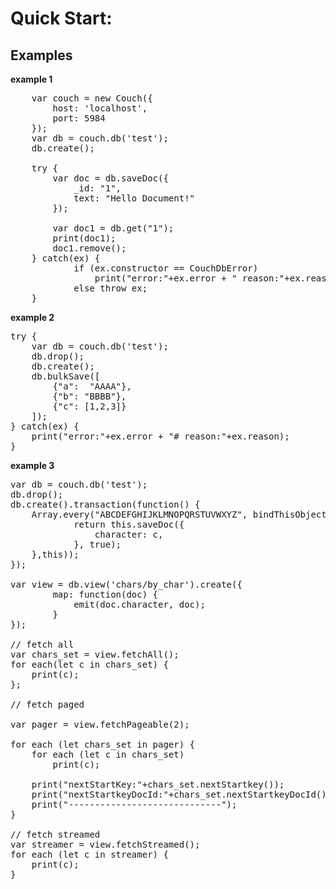 

<h1>Quick Start:</h1> 
<h2>Examples</h2>

<b>example 1</b>
<pre>
	var couch = new Couch({
		host: 'localhost',
		port: 5984
	});
	var db = couch.db('test');
	db.create();
	
	try {
		var doc = db.saveDoc({
			_id: "1",
			text: "Hello Document!"
		});
		
		var doc1 = db.get("1");
		print(doc1);
		doc1.remove();
	} catch(ex) {
			if (ex.constructor == CouchDbError)
				print("error:"+ex.error + " reason:"+ex.reason);
			else throw ex;
	}
</pre>

<b>example 2</b>
<pre>
try {
	var db = couch.db('test');
	db.drop();
	db.create();
	db.bulkSave([
		{"a":  "AAAA"},
		{"b": "BBBB"},
		{"c": [1,2,3]}
	]);
} catch(ex) {
	print("error:"+ex.error + "# reason:"+ex.reason);
}
</pre>

<b>example 3</b>
<pre>
var db = couch.db('test');
db.drop();
db.create().transaction(function() {
	Array.every("ABCDEFGHIJKLMNOPQRSTUVWXYZ", bindThisObject(function(c) {				
			return this.saveDoc({
				character: c, 
			}, true);
	},this));
});

var view = db.view('chars/by_char').create({
		map: function(doc) {
			emit(doc.character, doc);
		}
});

// fetch all
var chars_set = view.fetchAll();
for each(let c in chars_set) {
	print(c);
};

// fetch paged

var pager = view.fetchPageable(2);

for each (let chars_set in pager) {
	for each (let c in chars_set)
		print(c);
		
	print("nextStartKey:"+chars_set.nextStartkey());
	print("nextStartkeyDocId:"+chars_set.nextStartkeyDocId());	
	print("-----------------------------");
}

// fetch streamed
var streamer = view.fetchStreamed();
for each (let c in streamer) {
	print(c);
}
</pre>
